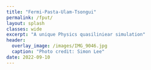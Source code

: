 ```yaml
---
title: "Fermi-Pasta-Ulam-Tsongui"
permalink: /fput/
layout: splash 
classes: wide
excerpt: "A unique Physics quasiliniear simulation"
header:
  overlay_image: /images/IMG_9046.jpg
  caption: "Photo credit: Simon Lee"
date: 2022-09-10
---
```

